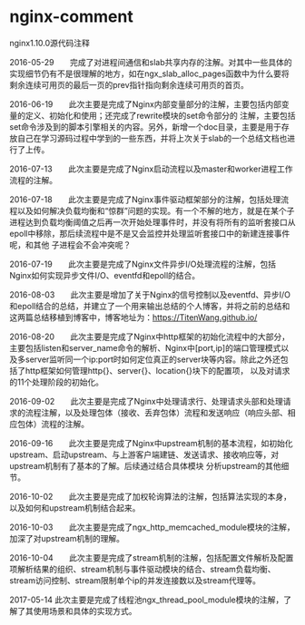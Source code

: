 # nginx-comment
nginx1.10.0源代码注释

2016-05-29　　完成了对进程间通信和slab共享内存的注解。对其中一些具体的实现细节仍有不是很理解的地方，如在ngx_slab_alloc_pages函数中为什么要将剩余连续可用页的最后一页的prev指针指向剩余连续可用页的首页。

2016-06-19　　此次主要是完成了Nginx内部变量部分的注解，主要包括内部变量的定义、初始化和使用；还完成了rewrite模块的set命令部分的 注解，主要包括set命令涉及到的脚本引擎相关的内容。另外，新增一个doc目录，主要是用于存放自己在学习源码过程中学到的一些东西，并将上次关于slab的一个总结文档也进行了上传。

2016-07-13　　此次主要是完成了Nginx启动流程以及master和worker进程工作流程的注解。

2016-07-18　　此次主要是完成了Nginx事件驱动框架部分的注解，包括处理流程以及如何解决负载均衡和“惊群”问题的实现。有一个不解的地方，就是在某个子进程达到负载均衡阈值之后再一次开始处理事件时，并没有将所有的监听套接口从epoll中移除，那后续流程中是不是又会监控并处理监听套接口中的新建连接事件呢，和其他
子进程会不会冲突呢？

2016-07-19　　此次主要是完成了Nginx文件异步I/O处理流程的注解，包括Nginx如何实现异步文件I/O、eventfd和epoll的结合。

2016-08-03　　此次主要是增加了关于Nginx的信号控制以及eventfd、异步I/O和epoll结合的总结，并建立了一个用来输出总结的个人博客，并将之前的总结和这两篇总结移植到博客中，博客地址为：https://TitenWang.github.io/

2016-08-20　　此次主要是完成了Nginx中http框架的初始化流程中的大部分，主要包括listen和server_name命令的解析、Nginx中[port,ip]的端口管理模式以及多server监听同一个ip:port时如何定位真正的server块等内容。除此之外还包括了http框架如何管理http{}、server{}、location{}块下的配置项，
以及对请求的11个处理阶段的初始化。

2016-09-02　　此次主要是完成了Nginx中处理请求行、处理请求头部和处理请求的流程注解，以及处理包体（接收、丢弃包体）流程和发送响应（响应头部、相应包体）流程的注解。

2016-09-16　　此次主要是完成了Nginx中upstream机制的基本流程，如初始化upstream、启动upstream、与上游客户端建链、发送请求、接收响应等，对upstream机制有了基本的了解。后续通过结合具体模块
分析upstream的其他细节。

2016-10-02　　此次主要是完成了加权轮询算法的注解，包括算法实现的本身，以及如何和upstream机制结合起来。

2016-10-03　　此次主要是完成了ngx_http_memcached_module模块的注解，加深了对upstream机制的理解。

2016-10-04　　此次主要是完成了stream机制的注解，包括配置文件解析及配置项解析结果的组织、stream机制与事件驱动模块的结合、stream负载均衡、stream访问控制、stream限制单个ip的并发连接数以及stream代理等。　　　　

2017-05-14    此次主要是完成了线程池ngx_thread_pool_module模块的注解，了解了其使用场景和具体的实现方式。